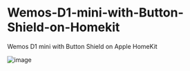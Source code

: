 # Wemos-D1-mini-with-Button-Shield-on-Homekit

Wemos D1 mini with Button Shield on Apple HomeKit


![image](https://github.com/StaRipper/Wemos-D1-mini-with-Button-Shield-on-Homekit/assets/22976153/34d2d08e-b1c6-4694-99aa-bc12b6fb1bda)

